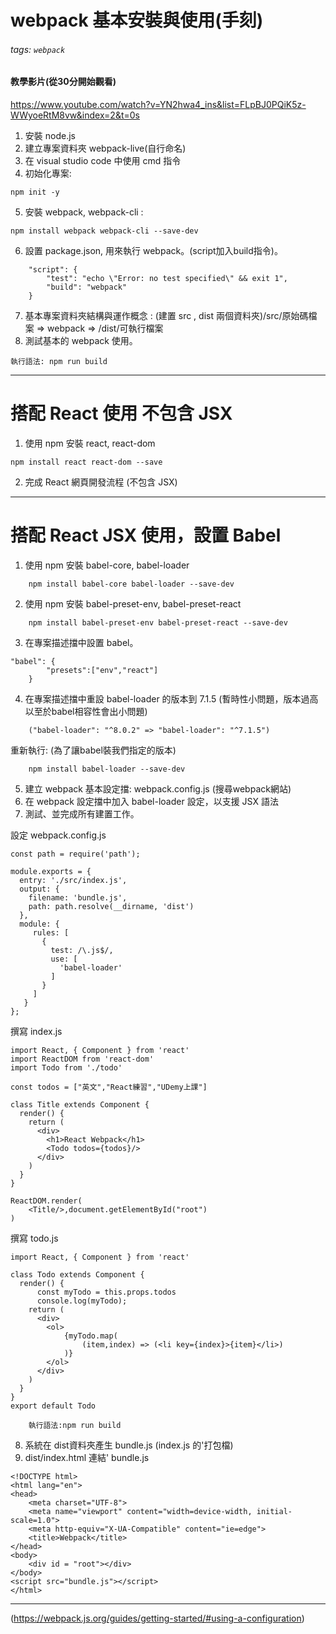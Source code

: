 # webpack 基本安裝與使用(手刻)
###### tags: `webpack`
#### 教學影片(從30分開始觀看)
https://www.youtube.com/watch?v=YN2hwa4_ins&list=FLpBJ0PQiK5z-WWyoeRtM8vw&index=2&t=0s
1. 安裝 node.js
2. 建立專案資料夾 webpack-live(自行命名)
3. 在 visual studio code 中使用 cmd 指令
4. 初始化專案:
```
npm init -y
```
5. 安裝 webpack, webpack-cli :
```
npm install webpack webpack-cli --save-dev
```
6. 設置 package.json, 用來執行 webpack。(script加入build指令)。
```
    "script": {
        "test": "echo \"Error: no test specified\" && exit 1",
        "build": "webpack"
    }
```
7. 基本專案資料夾結構與運作概念 :
(建置 src , dist 兩個資料夾)/src/原始碼檔案 => webpack => /dist/可執行檔案
8. 測試基本的 webpack 使用。 
```
執行語法: npm run build 
```
-------------------------------------
# 搭配 React 使用 不包含 JSX
1. 使用 npm 安裝 react, react-dom 
```
npm install react react-dom --save
```
2. 完成 React 網頁開發流程 (不包含 JSX)
--------------------------------------
# 搭配 React JSX 使用，設置 Babel
1. 使用 npm 安裝 babel-core, babel-loader
```
    npm install babel-core babel-loader --save-dev
```
2. 使用 npm 安裝 babel-preset-env, babel-preset-react
```
    npm install babel-preset-env babel-preset-react --save-dev
```
3. 在專案描述擋中設置 babel。
```
"babel": {
        "presets":["env","react"]
    }
```
4. 在專案描述擋中重設 babel-loader 的版本到 7.1.5
(暫時性小問題，版本過高以至於babel相容性會出小問題)
```    
    ("babel-loader": "^8.0.2" => "babel-loader": "^7.1.5")
```
重新執行: (為了讓babel裝我們指定的版本)
```
    npm install babel-loader --save-dev
```
5. 建立 webpack 基本設定擋: webpack.config.js (搜尋webpack網站)
6. 在 webpack 設定擋中加入 babel-loader 設定，以支援 JSX 語法
7. 測試、並完成所有建置工作。

設定 webpack.config.js 
```javascript=
const path = require('path');

module.exports = {
  entry: './src/index.js',
  output: {
    filename: 'bundle.js',
    path: path.resolve(__dirname, 'dist')
  },
  module: {
     rules: [
       {
         test: /\.js$/,
         use: [
           'babel-loader'
         ]
       }
     ]
   }
};
```

撰寫 index.js
```javascript=
import React, { Component } from 'react'
import ReactDOM from 'react-dom'
import Todo from './todo'

const todos = ["英文","React練習","UDemy上課"]

class Title extends Component {
  render() {
    return (
      <div>
        <h1>React Webpack</h1>
        <Todo todos={todos}/>
      </div>
    )
  }
}

ReactDOM.render(
    <Title/>,document.getElementById("root")
)
````
撰寫 todo.js
```javascript=
import React, { Component } from 'react'

class Todo extends Component {
  render() {
      const myTodo = this.props.todos
      console.log(myTodo);
    return (
      <div>
        <ol>
            {myTodo.map(
                (item,index) => (<li key={index}>{item}</li>)
            )}
        </ol>
      </div>
    )
  }
}
export default Todo

```
```
    執行語法:npm run build
```

8. 系統在 dist資料夾產生 bundle.js (index.js 的'打包檔)
9. dist/index.html 連結' bundle.js 

```htmlmixed=
<!DOCTYPE html>
<html lang="en">
<head>
    <meta charset="UTF-8">
    <meta name="viewport" content="width=device-width, initial-scale=1.0">
    <meta http-equiv="X-UA-Compatible" content="ie=edge">
    <title>Webpack</title>
</head>
<body>
    <div id = "root"></div>
</body>
<script src="bundle.js"></script>
</html>
```

--------------------------------------

(https://webpack.js.org/guides/getting-started/#using-a-configuration)
